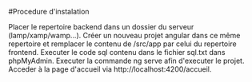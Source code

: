 #Procedure d'instalation

Placer le repertoire backend dans un dossier du serveur (lamp/xamp/wamp...).
Créer un nouveau projet angular dans ce même repertoire et remplacer le contenu de /src/app par celui du repertoire frontend.
Executer le code sql contenu dans le fichier sql.txt dans phpMyAdmin.
Executer la commande ng serve afin d'executer le projet.
Acceder à la page d'accueil via http://localhost:4200/accueil.
